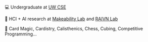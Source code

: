 💻 Undergraduate at [UW CSE](https://www.cs.washington.edu/)

🧠 HCI + AI research at [Makeability Lab](https://makeabilitylab.cs.washington.edu/) and [RAIVN Lab](https://raivn.cs.washington.edu/index.html)

🌟 Card Magic, Cardistry, Calisthenics, Chess, Cubing, Competitive Programming...
